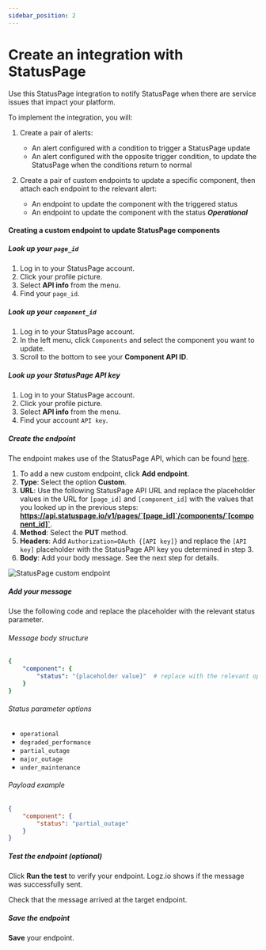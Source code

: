 ```yaml
---
sidebar_position: 2
---
```


# Create an integration with StatusPage



Use this StatusPage integration to notify StatusPage when there are service issues that impact your platform. 

To implement the integration, you will:

1. Create a pair of alerts: 
   + An alert configured with a condition to trigger a StatusPage update
   + An alert configured with the opposite trigger condition, to update the StatusPage when the conditions return to normal

2. Create a pair of custom endpoints to update a specific component, then attach each endpoint to the relevant alert:
   + An endpoint to update the component with the triggered status 
   + An endpoint to update the component with the status **_Operational_** 




#### Creating a custom endpoint to update StatusPage components

 

##### Look up your `page_id`
1. Log in to your StatusPage account.
2. Click your profile picture.
3. Select **API info** from the menu.
4. Find your `page_id`.

##### Look up your `component_id`
1. Log in to your StatusPage account.
2. In the left menu, click  `Components` and select the component you want to update.
3. Scroll to the bottom to see your **Component API ID**.

##### Look up your StatusPage API key
1. Log in to your StatusPage account.
2. Click your profile picture.
3. Select **API info** from the menu.
4. Find your account `API key`.

##### Create the endpoint
The endpoint makes use of the StatusPage API, which can be found [here](https://developer.statuspage.io/#operation/putPagesPageIdComponentsComponentId).


1. To add a new custom endpoint, click **Add endpoint**.
1. **Type**: Select the option **Custom**.
1. **URL**: Use the following StatusPage API URL and replace the placeholder values in the URL for `[page_id]` and `[component_id]` with the values that you looked up in the previous steps: **https://api.statuspage.io/v1/pages/`[page_id]`/components/`[component_id]`**. 
1. **Method**: Select the **PUT** method. 
1. **Headers**: Add `Authorization=OAuth {[API key]}` and replace the `[API key]` placeholder with the StatusPage API key you determined in step 3.
1. **Body**: Add your body message. See the next step for details.

![StatusPage custom endpoint](https://dytvr9ot2sszz.cloudfront.net/logz-docs/notification-endpoints/statuspage-custom-endpoint.png) 

##### Add your message

Use the following code and replace the placeholder with the relevant status parameter.

###### Message body structure

```yml
{
    "component": {
        "status": "{placeholder value}"  # replace with the relevant option from the list of status parameters
    }
}
```

###### Status parameter options


+ `operational`
+ `degraded_performance`
+ `partial_outage`
+ `major_outage`
+ `under_maintenance`

######  Payload example


```json
{
    "component": {
        "status": "partial_outage"  
    }
}
```






##### Test the endpoint (_optional_)

Click **Run the test** to verify your endpoint. Logz.io shows if the message was successfully sent.

Check that the message arrived at the target endpoint.

##### Save the endpoint

**Save** your endpoint.
 